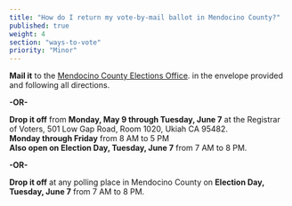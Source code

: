 ```yaml
---
title: "How do I return my vote-by-mail ballot in Mendocino County?"
published: true
weight: 4
section: "ways-to-vote"
priority: "Minor"
---
```


**Mail it** to the [Mendocino County Elections Office](#section-election-office-contact). in the envelope provided and following all directions.  

**-OR-**  

**Drop it off** from **Monday, May 9  through Tuesday, June 7** at the Registrar of Voters, 501 Low Gap Road, Room 1020, Ukiah CA 95482.  
**Monday through Friday** from 8 AM to 5 PM  
**Also open on Election Day, Tuesday, June 7** from 7 AM to 8 PM.  

**-OR-**  

**Drop it off** at any polling place in Mendocino County on **Election Day, Tuesday, June 7** from 7 AM to 8 PM.
